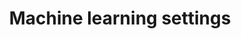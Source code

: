 ---
layout: default 
title: Machine learning settings 
parent: How to use ALAMBIC 
has_children: true 
nav_order: 2
---